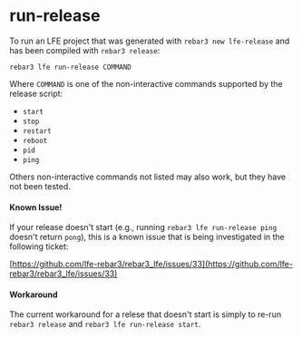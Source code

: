 # run-release

To run an LFE project that was generated with `rebar3 new lfe-release`
and has been compiled with `rebar3 release`:

```shell
rebar3 lfe run-release COMMAND
```

Where `COMMAND` is one of the non-interactive commands supported by the
release script:

* `start`
* `stop`
* `restart`
* `reboot`
* `pid`
* `ping`

Others non-interactive commands not listed may also work, but they have not
been tested.

<div class="alert alert-warning">
  <h4 class="alert-heading">
    <i class="fa fa-exclamation-triangle" aria-hidden="true"></i>
    Known Issue!
  </h4>
  <p class="mb-0">
    If your release doesn't start
    (e.g., running <code>rebar3 lfe run-release ping</code> doesn't return
    <code>pong</code>),
    this is a known issue that is being investigated in the following ticket:
  </p>
</div>

[https://github.com/lfe-rebar3/rebar3_lfe/issues/33](https://github.com/lfe-rebar3/rebar3_lfe/issues/33)

<div class="alert alert-info">
  <h4 class="alert-heading">
    <i class="fa fa-info-circle" aria-hidden="true"></i>
    Workaround
  </h4>
  <p class="mb-0">
    The current workaround for a relese that doesn't start is simply to re-run
    <code>rebar3 release</code> and <code>rebar3 lfe run-release start</code>.
  </p>
</div>
